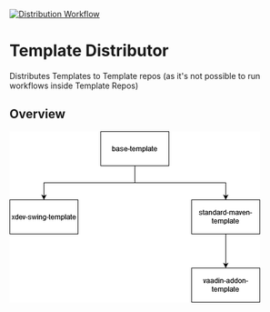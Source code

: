[![Distribution Workflow](https://img.shields.io/github/actions/workflow/status/xdev-software/template-distributor/distribute.yml?branch=master&label=distribution)](https://github.com/xdev-software/template-distributor/actions/workflows/distribute.yml?query=branch%3Amaster)
# Template Distributor

Distributes Templates to Template repos
(as it's not possible to run workflows inside Template Repos)

## Overview
![](./assets/Templates.drawio.png)
